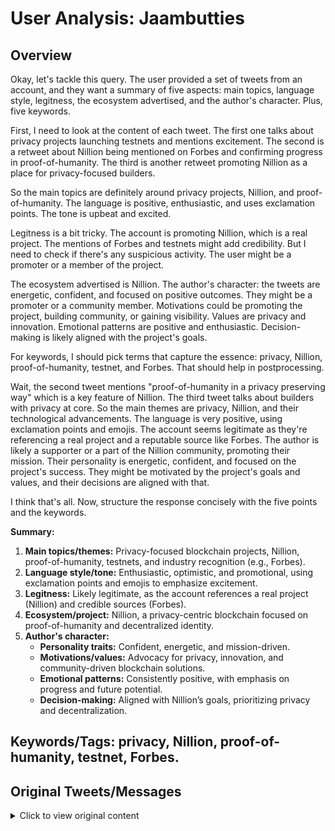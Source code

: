 # User Analysis: Jaambutties

## Overview

<think>
Okay, let's tackle this query. The user provided a set of tweets from an account, and they want a summary of five aspects: main topics, language style, legitness, the ecosystem advertised, and the author's character. Plus, five keywords. 

First, I need to look at the content of each tweet. The first one talks about privacy projects launching testnets and mentions excitement. The second is a retweet about Nillion being mentioned on Forbes and confirming progress in proof-of-humanity. The third is another retweet promoting Nillion as a place for privacy-focused builders.

So the main topics are definitely around privacy projects, Nillion, and proof-of-humanity. The language is positive, enthusiastic, and uses exclamation points. The tone is upbeat and excited. 

Legitness is a bit tricky. The account is promoting Nillion, which is a real project. The mentions of Forbes and testnets might add credibility. But I need to check if there's any suspicious activity. The user might be a promoter or a member of the project. 

The ecosystem advertised is Nillion. The author's character: the tweets are energetic, confident, and focused on positive outcomes. They might be a promoter or a community member. Motivations could be promoting the project, building community, or gaining visibility. Values are privacy and innovation. Emotional patterns are positive and enthusiastic. Decision-making is likely aligned with the project's goals.

For keywords, I should pick terms that capture the essence: privacy, Nillion, proof-of-humanity, testnet, and Forbes. That should help in postprocessing.

Wait, the second tweet mentions "proof-of-humanity in a privacy preserving way" which is a key feature of Nillion. The third tweet talks about builders with privacy at core. So the main themes are privacy, Nillion, and their technological advancements. The language is very positive, using exclamation points and emojis. The account seems legitimate as they're referencing a real project and a reputable source like Forbes. The author is likely a supporter or a part of the Nillion community, promoting their mission. Their personality is energetic, confident, and focused on the project's success. They might be motivated by the project's goals and values, and their decisions are aligned with that. 

I think that's all. Now, structure the response concisely with the five points and the keywords.
</think>

**Summary:**  
1. **Main topics/themes:** Privacy-focused blockchain projects, Nillion, proof-of-humanity, testnets, and industry recognition (e.g., Forbes).  
2. **Language style/tone:** Enthusiastic, optimistic, and promotional, using exclamation points and emojis to emphasize excitement.  
3. **Legitness:** Likely legitimate, as the account references a real project (Nillion) and credible sources (Forbes).  
4. **Ecosystem/project:** Nillion, a privacy-centric blockchain focused on proof-of-humanity and decentralized identity.  
5. **Author's character:**  
   - **Personality traits:** Confident, energetic, and mission-driven.  
   - **Motivations/values:** Advocacy for privacy, innovation, and community-driven blockchain solutions.  
   - **Emotional patterns:** Consistently positive, with emphasis on progress and future potential.  
   - **Decision-making:** Aligned with Nillion’s goals, prioritizing privacy and decentralization.  

**Keywords/Tags:** privacy, Nillion, proof-of-humanity, testnet, Forbes.
---
## Original Tweets/Messages

<details>
<summary>Click to view original content</summary>

| Type | Content |
|------|---------|
| messages | Its so great to see privacy projects launching testnets, super exciting times ahead. |
| messages | RT @_offmylawn: nillion mentioned on @Forbes 🎉

i can confirm: we are close to solving proof-of-humanity in a privacy preserving way

shout… |
| messages | RT @buildonnillion: Nillion will be home to the best builders in the world who keep privacy at their core!

It's not a dream, it's reality… |

</details>
